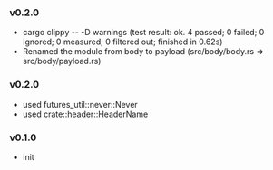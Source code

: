 ### v0.2.0

- cargo clippy -- -D warnings (test result: ok. 4 passed; 0 failed; 0 ignored; 0 measured; 0 filtered out; finished in 0.62s)
- Renamed the module from body to payload (src/body/body.rs => src/body/payload.rs)

### v0.2.0

- used futures_util::never::Never
- used crate::header::HeaderName

### v0.1.0

- init
